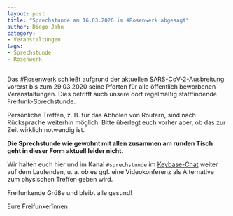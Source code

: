 ```yaml
---
layout: post
title: "Sprechstunde am 16.03.2020 im #Rosenwerk abgesagt"
author: Diego Jahn
category:
- Veranstaltungen
tags:
- Sprechstunde
- Rosenwerk
---
```

Das [#Rosenwerk](https://konglomerat.org/) schließt aufgrund der aktuellen [SARS-CoV-2-Ausbreitung](https://www.rki.de/DE/Content/InfAZ/N/Neuartiges_Coronavirus/nCoV_node.html) vorerst bis zum 29.03.2020 seine Pforten für alle öffentlich beworbenen Veranstaltungen. Dies betrifft auch unsere dort regelmäßig stattfindende Freifunk-Sprechstunde.

Persönliche Treffen, z. B. für das Abholen von Routern, sind nach Rücksprache weiterhin möglich. Bitte überlegt euch vorher aber, ob das zur Zeit wirklich notwendig ist.

**Die Sprechstunde wie gewohnt mit allen zusammen am runden Tisch geht in dieser Form aktuell leider nicht.**

Wir halten euch hier und im Kanal ```#sprechstunde``` im [Keybase-Chat](https://keybase.io/team/freifunk_dresden/) weiter auf dem Laufenden, u. a. ob es ggf. eine Videokonferenz als Alternative zum physischen Treffen geben wird.

Freifunkende Grüße und bleibt alle gesund!

Eure Freifunkerïnnen